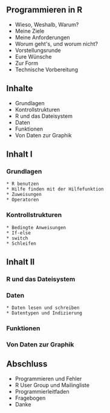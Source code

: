 ## Programmieren in R
* Wieso, Weshalb, Warum?
* Meine Ziele
* Meine Anforderungen
* Worum geht's, und worum nicht?
* Vorstellungsrunde
* Eure W&uuml;nsche
* Zur Form
* Technische Vorbereitung

## Inhalte
* Grundlagen
* Kontrollstrukturen
* R und das Dateisystem
* Daten
* Funktionen
* Von Daten zur Graphik

##  Inhalt I
### Grundlagen
    * R benutzen
    * Hilfe finden mit der Hilfefunktion
    * Zuweisungen
    * Operatoren

### Kontrollstrukturen
    * Bedingte Anweisungen
    * If-else
    * switch
    * Schleifen 
##  Inhalt II
### R und das Dateisystem
### Daten
    * Daten lesen und schreiben
    * Datentypen und Indizierung
### Funktionen
### Von Daten zur Graphik

## Abschluss
* Programmieren und Fehler
* R User Group und Mailingliste
* Programmierleitfaden
* Fragebogen
* Danke

